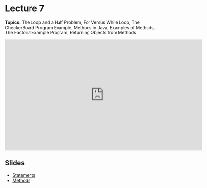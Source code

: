 # Lecture 7

**Topics:** The Loop and a Half Problem, For Versus While Loop, The CheckerBoard Program Example, Methods in Java, Examples of Methods, The FactorialExample Program, Returning Objects from Methods

<iframe width="640" height="360" src="http://www.youtube.com/embed/3oM9yT9kBBc?feature=player_detailpage" frameborder="0" allowfullscreen></iframe>

## Slides

* [Statements](/public/course/handouts/Statements.pdf)
* [Methods](/public/course/handouts/Methods.pdf)
